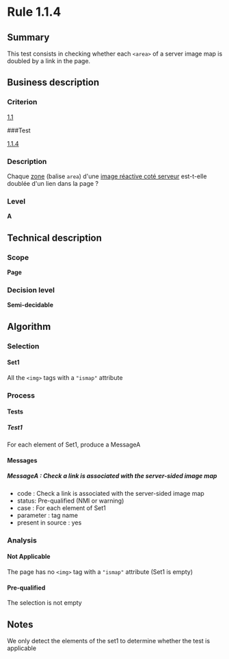 # Rule 1.1.4

## Summary

This test consists in checking whether each `<area>` of a server image map is doubled by a link in the page.

## Business description

### Criterion

[1.1](http://references.modernisation.gouv.fr/referentiel-technique-0#crit-1-1)

###Test

[1.1.4](http://references.modernisation.gouv.fr/referentiel-technique-0#test-1-1-4)

### Description

Chaque <a href="http://references.modernisation.gouv.fr/referentiel-technique-0#mZone">zone</a> (balise `area`) d'une <a href="http://references.modernisation.gouv.fr/referentiel-technique-0#mImgReactive">image r&eacute;active cot&eacute; serveur</a> est-t-elle doubl&eacute;e d'un lien dans la page ?

### Level

**A**

## Technical description

### Scope

**Page**

### Decision level

**Semi-decidable**

## Algorithm

### Selection

#### Set1

All the `<img>` tags with a `"ismap"` attribute 

### Process

#### Tests

##### Test1

For each element of Set1, produce a MessageA

#### Messages

##### MessageA : Check a link is associated with the server-sided image map

-    code : Check a link is associated with the server-sided image map
-    status: Pre-qualified (NMI or warning)
-    case : For each element of Set1
-    parameter : tag name
-    present in source : yes

### Analysis

#### Not Applicable

The page has no `<img>` tag with a `"ismap"` attribute (Set1 is empty)

#### Pre-qualified

The selection is not empty

## Notes

We only detect the elements of the set1 to determine whether the test is applicable




